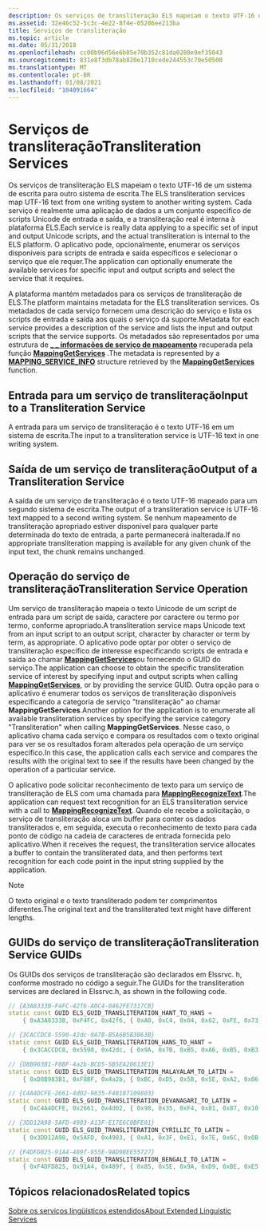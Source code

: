 ```yaml
---
description: Os serviços de transliteração ELS mapeiam o texto UTF-16 de um sistema de escrita para outro sistema de escrita.
ms.assetid: 32e46c52-5c3c-4e22-8f4e-05286ee213ba
title: Serviços de transliteração
ms.topic: article
ms.date: 05/31/2018
ms.openlocfilehash: cc00b96d56e6b05e70b352c81da0280e9ef35043
ms.sourcegitcommit: 831e8f3db78ab820e1710cede244553c70e50500
ms.translationtype: MT
ms.contentlocale: pt-BR
ms.lasthandoff: 01/08/2021
ms.locfileid: "104091664"
---
```

# <a name="transliteration-services"></a><span data-ttu-id="092a0-103">Serviços de transliteração</span><span class="sxs-lookup"><span data-stu-id="092a0-103">Transliteration Services</span></span>

<span data-ttu-id="092a0-104">Os serviços de transliteração ELS mapeiam o texto UTF-16 de um sistema de escrita para outro sistema de escrita.</span><span class="sxs-lookup"><span data-stu-id="092a0-104">The ELS transliteration services map UTF-16 text from one writing system to another writing system.</span></span> <span data-ttu-id="092a0-105">Cada serviço é realmente uma aplicação de dados a um conjunto específico de scripts Unicode de entrada e saída, e a transliteração real é interna à plataforma ELS.</span><span class="sxs-lookup"><span data-stu-id="092a0-105">Each service is really data applying to a specific set of input and output Unicode scripts, and the actual transliteration is internal to the ELS platform.</span></span> <span data-ttu-id="092a0-106">O aplicativo pode, opcionalmente, enumerar os serviços disponíveis para scripts de entrada e saída específicos e selecionar o serviço que ele requer.</span><span class="sxs-lookup"><span data-stu-id="092a0-106">The application can optionally enumerate the available services for specific input and output scripts and select the service that it requires.</span></span>

<span data-ttu-id="092a0-107">A plataforma mantém metadados para os serviços de transliteração de ELS.</span><span class="sxs-lookup"><span data-stu-id="092a0-107">The platform maintains metadata for the ELS transliteration services.</span></span> <span data-ttu-id="092a0-108">Os metadados de cada serviço fornecem uma descrição do serviço e lista os scripts de entrada e saída aos quais o serviço dá suporte.</span><span class="sxs-lookup"><span data-stu-id="092a0-108">Metadata for each service provides a description of the service and lists the input and output scripts that the service supports.</span></span> <span data-ttu-id="092a0-109">Os metadados são representados por uma estrutura de [**\_ \_ informações de serviço de mapeamento**](/windows/desktop/api/Elscore/ns-elscore-mapping_service_info) recuperada pela função [**MappingGetServices**](/windows/desktop/api/Elscore/nf-elscore-mappinggetservices) .</span><span class="sxs-lookup"><span data-stu-id="092a0-109">The metadata is represented by a [**MAPPING\_SERVICE\_INFO**](/windows/desktop/api/Elscore/ns-elscore-mapping_service_info) structure retrieved by the [**MappingGetServices**](/windows/desktop/api/Elscore/nf-elscore-mappinggetservices) function.</span></span>

## <a name="input-to-a-transliteration-service"></a><span data-ttu-id="092a0-110">Entrada para um serviço de transliteração</span><span class="sxs-lookup"><span data-stu-id="092a0-110">Input to a Transliteration Service</span></span>

<span data-ttu-id="092a0-111">A entrada para um serviço de transliteração é o texto UTF-16 em um sistema de escrita.</span><span class="sxs-lookup"><span data-stu-id="092a0-111">The input to a transliteration service is UTF-16 text in one writing system.</span></span>

## <a name="output-of-a-transliteration-service"></a><span data-ttu-id="092a0-112">Saída de um serviço de transliteração</span><span class="sxs-lookup"><span data-stu-id="092a0-112">Output of a Transliteration Service</span></span>

<span data-ttu-id="092a0-113">A saída de um serviço de transliteração é o texto UTF-16 mapeado para um segundo sistema de escrita.</span><span class="sxs-lookup"><span data-stu-id="092a0-113">The output of a transliteration service is UTF-16 text mapped to a second writing system.</span></span> <span data-ttu-id="092a0-114">Se nenhum mapeamento de transliteração apropriado estiver disponível para qualquer parte determinada do texto de entrada, a parte permanecerá inalterada.</span><span class="sxs-lookup"><span data-stu-id="092a0-114">If no appropriate transliteration mapping is available for any given chunk of the input text, the chunk remains unchanged.</span></span>

## <a name="transliteration-service-operation"></a><span data-ttu-id="092a0-115">Operação do serviço de transliteração</span><span class="sxs-lookup"><span data-stu-id="092a0-115">Transliteration Service Operation</span></span>

<span data-ttu-id="092a0-116">Um serviço de transliteração mapeia o texto Unicode de um script de entrada para um script de saída, caractere por caractere ou termo por termo, conforme apropriado.</span><span class="sxs-lookup"><span data-stu-id="092a0-116">A transliteration service maps Unicode text from an input script to an output script, character by character or term by term, as appropriate.</span></span> <span data-ttu-id="092a0-117">O aplicativo pode optar por obter o serviço de transliteração específico de interesse especificando scripts de entrada e saída ao chamar [**MappingGetServices**](/windows/desktop/api/Elscore/nf-elscore-mappinggetservices)ou fornecendo o GUID do serviço.</span><span class="sxs-lookup"><span data-stu-id="092a0-117">The application can choose to obtain the specific transliteration service of interest by specifying input and output scripts when calling [**MappingGetServices**](/windows/desktop/api/Elscore/nf-elscore-mappinggetservices), or by providing the service GUID.</span></span> <span data-ttu-id="092a0-118">Outra opção para o aplicativo é enumerar todos os serviços de transliteração disponíveis especificando a categoria de serviço "transliteração" ao chamar **MappingGetServices**.</span><span class="sxs-lookup"><span data-stu-id="092a0-118">Another option for the application is to enumerate all available transliteration services by specifying the service category "Transliteration" when calling **MappingGetServices**.</span></span> <span data-ttu-id="092a0-119">Nesse caso, o aplicativo chama cada serviço e compara os resultados com o texto original para ver se os resultados foram alterados pela operação de um serviço específico.</span><span class="sxs-lookup"><span data-stu-id="092a0-119">In this case, the application calls each service and compares the results with the original text to see if the results have been changed by the operation of a particular service.</span></span>

<span data-ttu-id="092a0-120">O aplicativo pode solicitar reconhecimento de texto para um serviço de transliteração de ELS com uma chamada para [**MappingRecognizeText**](/windows/desktop/api/Elscore/nf-elscore-mappingrecognizetext).</span><span class="sxs-lookup"><span data-stu-id="092a0-120">The application can request text recognition for an ELS transliteration service with a call to [**MappingRecognizeText**](/windows/desktop/api/Elscore/nf-elscore-mappingrecognizetext).</span></span> <span data-ttu-id="092a0-121">Quando ele recebe a solicitação, o serviço de transliteração aloca um buffer para conter os dados transliterados e, em seguida, executa o reconhecimento de texto para cada ponto de código na cadeia de caracteres de entrada fornecida pelo aplicativo.</span><span class="sxs-lookup"><span data-stu-id="092a0-121">When it receives the request, the transliteration service allocates a buffer to contain the transliterated data, and then performs text recognition for each code point in the input string supplied by the application.</span></span>

> [!Note]  
> <span data-ttu-id="092a0-122">O texto original e o texto transliterado podem ter comprimentos diferentes.</span><span class="sxs-lookup"><span data-stu-id="092a0-122">The original text and the transliterated text might have different lengths.</span></span>

 

## <a name="transliteration-service-guids"></a><span data-ttu-id="092a0-123">GUIDs do serviço de transliteração</span><span class="sxs-lookup"><span data-stu-id="092a0-123">Transliteration Service GUIDs</span></span>

<span data-ttu-id="092a0-124">Os GUIDs dos serviços de transliteração são declarados em Elssrvc. h, conforme mostrado no código a seguir.</span><span class="sxs-lookup"><span data-stu-id="092a0-124">The GUIDs for the transliteration services are declared in Elssrvc.h, as shown in the following code.</span></span>


```C++
// {A3A8333B-F4FC-42f6-A0C4-0462FE7317CB}
static const GUID ELS_GUID_TRANSLITERATION_HANT_TO_HANS =
    { 0xA3A8333B, 0xF4FC, 0x42f6, { 0xA0, 0xC4, 0x04, 0x62, 0xFE, 0x73, 0x17, 0xCB } };

// {3CACCDC8-5590-42dc-9A7B-B5A6B5B3B63B}
static const GUID ELS_GUID_TRANSLITERATION_HANS_TO_HANT =
    { 0x3CACCDC8, 0x5590, 0x42dc, { 0x9A, 0x7B, 0xB5, 0xA6, 0xB5, 0xB3, 0xB6, 0x3B } };

// {D8B983B1-F8BF-4a2b-BCD5-5B5EA20613E1}
static const GUID ELS_GUID_TRANSLITERATION_MALAYALAM_TO_LATIN =
    { 0xD8B983B1, 0xF8BF, 0x4a2b, { 0xBC, 0xD5, 0x5B, 0x5E, 0xA2, 0x06, 0x13, 0xE1 } };

// {C4A4DCFE-2661-4d02-9835-F48187109803}
static const GUID ELS_GUID_TRANSLITERATION_DEVANAGARI_TO_LATIN =
    { 0xC4A4DCFE, 0x2661, 0x4d02, { 0x98, 0x35, 0xF4, 0x81, 0x87, 0x10, 0x98, 0x03 } };

// {3DD12A98-5AFD-4903-A13F-E17E6C0BFE01}
static const GUID ELS_GUID_TRANSLITERATION_CYRILLIC_TO_LATIN =
    { 0x3DD12A98, 0x5AFD, 0x4903, { 0xA1, 0x3F, 0xE1, 0x7E, 0x6C, 0x0B, 0xFE, 0x01 } };

// {F4DFD825-91A4-489f-855E-9AD9BEE55727}
static const GUID ELS_GUID_TRANSLITERATION_BENGALI_TO_LATIN =
    { 0xF4DFD825, 0x91A4, 0x489f, { 0x85, 0x5E, 0x9A, 0xD9, 0xBE, 0xE5, 0x57, 0x27 } };
```



## <a name="related-topics"></a><span data-ttu-id="092a0-125">Tópicos relacionados</span><span class="sxs-lookup"><span data-stu-id="092a0-125">Related topics</span></span>

<dl> <dt>

[<span data-ttu-id="092a0-126">Sobre os serviços lingüísticos estendidos</span><span class="sxs-lookup"><span data-stu-id="092a0-126">About Extended Linguistic Services</span></span>](about-extended-linguistic-services.md)
</dt> </dl>

 

 



